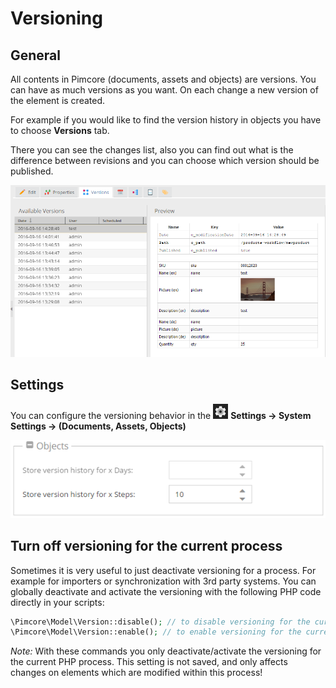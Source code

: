 # Versioning

## General
All contents in Pimcore (documents, assets and objects) are versions. You can have as much versions as you want.
On each change a new version of the element is created.

For example if you would like to find the version history in objects you have to choose **Versions** tab.

There you can see the changes list, also you can find out what is the difference between revisions and you can choose 
which version should be published.

![Object versions changeslist](../img/versioning_changeslist.png)


## Settings

<div class="inline-imgs">

You can configure the versioning behavior in the ![Settings](../img/Icon_settings.png) **Settings -> System Settings -> (Documents, Assets, Objects)**

</div>

![Objects version history settings](../img/versioning_settings.png)

## Turn off versioning for the current process

Sometimes it is very useful to just deactivate versioning for a process. For example for importers or synchronization with 3rd party systems. 
You can globally deactivate and activate the versioning with the following PHP code directly in your scripts:

```php
\Pimcore\Model\Version::disable(); // to disable versioning for the current process
\Pimcore\Model\Version::enable(); // to enable versioning for the current process
```

*Note:* With these commands you only deactivate/activate the versioning for the current PHP process. 
This setting is not saved, and only affects changes on elements which are modified within this process! 


